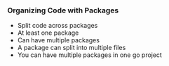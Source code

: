 ### Organizing Code with Packages
 - Split code across packages
 - At least one package
 - Can have multiple packages
 - A package can split into multiple files
 - You can have multiple packages in one go project

